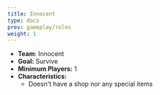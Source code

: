 ```yaml
---
title: Innocent
type: docs
prev: gameplay/roles
weight: 1
---
```


- **Team**: Innocent
- **Goal:** Survive
- **Minimum Players:** 1
- **Characteristics:**
  - Doesn't have a shop nor any special items